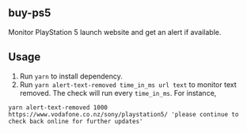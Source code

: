 ## buy-ps5

Monitor PlayStation 5 launch website and get an alert if available.

## Usage

1. Run `yarn` to install dependency.
2. Run `yarn alert-text-removed time_in_ms url text` to monitor text removed. The check will run every `time_in_ms`. For instance,

```
yarn alert-text-removed 1000 https://www.vodafone.co.nz/sony/playstation5/ 'please continue to check back online for further updates'
```
